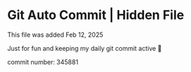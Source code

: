 # Git Auto Commit | Hidden File

This file was added Feb 12, 2025

Just for fun and keeping my daily git commit active 🤪

commit number: 345881
